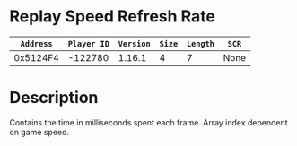 # Replay Speed Refresh Rate

| `Address` | `Player ID` | `Version` | `Size` | `Length` | `SCR` |
| ---------- | ----------- | --------- | ------ | -------- | ---- |
| 0x5124F4 | -122780 | 1.16.1 | 4 | 7 | None |

# Description

Contains the time in milliseconds spent each frame. Array index dependent on game speed.